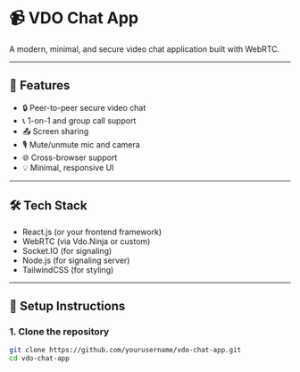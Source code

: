 # 📹 VDO Chat App

A modern, minimal, and secure video chat application built with WebRTC.

---

## 🚀 Features

- 🔒 Peer-to-peer secure video chat
- 📞 1-on-1 and group call support
- 📤 Screen sharing
- 🎙 Mute/unmute mic and camera
- 🌐 Cross-browser support
- 💡 Minimal, responsive UI

---

## 🛠 Tech Stack

- React.js (or your frontend framework)
- WebRTC (via Vdo.Ninja or custom)
- Socket.IO (for signaling)
- Node.js (for signaling server)
- TailwindCSS (for styling)

---

## 🔧 Setup Instructions

### 1. Clone the repository

```bash
git clone https://github.com/yourusername/vdo-chat-app.git
cd vdo-chat-app
